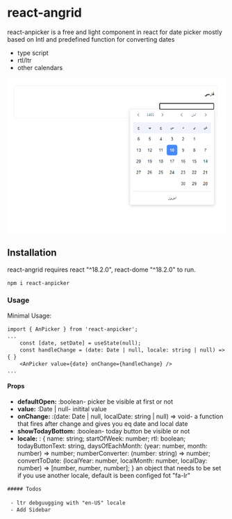 # react-angrid


react-anpicker is a free and light component in react for date picker mostly based on Intl and predefined function for converting dates

  - type script
  - rtl/ltr
  - other calendars

![demo image](src/assets/persian.png)

## Installation

react-angrid requires react "^18.2.0", react-dome "^18.2.0" to run.
```
npm i react-anpicker
```
### Usage
Minimal Usage:

```
import { AnPicker } from 'react-anpicker';
...
    const [date, setDate] = useState(null);
    const handleChange = (date: Date | null, locale: string | null) => { }
    <AnPicker value={date} onChange={handleChange} />
...
```
#### Props
- **defaultOpen:** :boolean- picker be visible at first or not
- **value:** :Date | null- initital value
- **onChange:** :(date: Date | null, localDate: string | null) => void- a function that fires after change and gives you eq date and local date
- **showTodayBottom:** :boolean- today button be visible or not
- **locale:** :
{
    name: string;
    startOfWeek: number;
    rtl: boolean;
    todayButtonText: string,
    daysOfEachMonth: (year: number, month: number) => number;
    numberConverter: (number: string) => number;
    convertToDate: (localYear: number, localMonth: number, localDay: number) => [number, number, number];
}
an object that needs to be set if you use another locale, default is been configed fot "fa-Ir"
```
##### Todos

 - ltr debguugging with "en-US" locale
 - Add Sidebar

